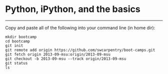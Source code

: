 # Python, iPython, and the basics

* * * * *

Copy and paste all of the following into your command line (in home dir):

    mkdir bootcamp
    cd bootcamp
    git init
    git remote add origin https://github.com/swcarpentry/boot-camps.git
    git fetch origin 2013-09-msu:origin/2013-09-msu
    git checkout -b 2013-09-msu --track origin/2013-09-msu
    git status
    ls
